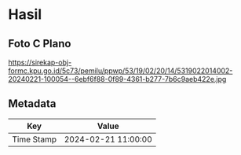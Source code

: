 # Hasil

## Foto C Plano

https://sirekap-obj-formc.kpu.go.id/5c73/pemilu/ppwp/53/19/02/20/14/5319022014002-20240221-100054--6ebf6f88-0f89-4361-b277-7b6c9aeb422e.jpg


## Metadata

| Key        | Value               |
| ---------- | ------------------- |
| Time Stamp | 2024-02-21 11:00:00 |



